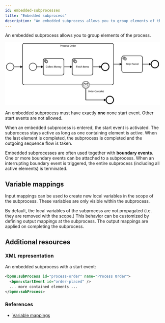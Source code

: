 ```yaml
---
id: embedded-subprocesses
title: "Embedded subprocess"
description: "An embedded subprocess allows you to group elements of the process."
---
```


An embedded subprocess allows you to group elements of the process.

![embedded-subprocess](assets/embedded-subprocess.png)

An embedded subprocess must have exactly **one** none start event. Other start events are not allowed.

When an embedded subprocess is entered, the start event is activated. The subprocess stays active as long as one containing element is active. When the last element is completed, the subprocess is completed and the outgoing sequence flow is taken.

Embedded subprocesses are often used together with **boundary events**. One or more boundary events can be attached to a subprocess. When an interrupting boundary event is triggered, the entire subprocess (including all active elements) is terminated.

## Variable mappings

Input mappings can be used to create new local variables in the scope of the subprocess. These variables are only visible within the subprocess.

By default, the local variables of the subprocess are not propagated (i.e. they are removed with the scope.) This behavior can be customized by defining output mappings at the subprocess. The output mappings are applied on completing the subprocess.

## Additional resources

### XML representation

An embedded subprocess with a start event:

```xml
<bpmn:subProcess id="process-order" name="Process Order">
  <bpmn:startEvent id="order-placed" />
  ... more contained elements ...
</bpmn:subProcess>
```

### References

- [Variable mappings](/components/concepts/variables.md#inputoutput-variable-mappings)
